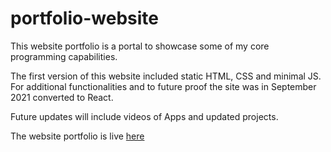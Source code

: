 # portfolio-website

This website portfolio is a portal to showcase some of my core programming capabilities.

The first version of this website included static HTML, CSS and minimal JS. For additional functionalities and to future proof the site was in September 2021 converted to React.

Future updates will include videos of Apps and updated projects.

The website portfolio is live [here](https://christopher-1989.github.io/react-portfolio-website/)

